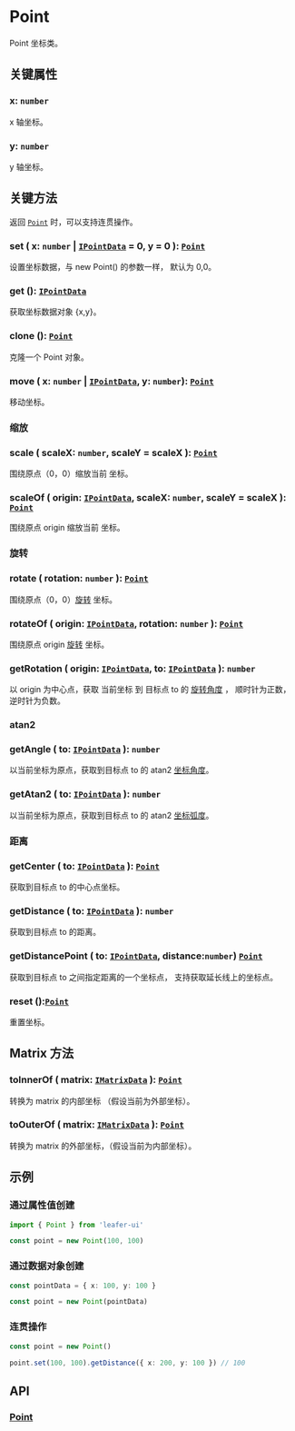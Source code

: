 # Point

Point 坐标类。

## 关键属性

### x: `number`

x 轴坐标。

### y: `number`

y 轴坐标。

## 关键方法

返回 [`Point`](/api/classes/Point.md) 时，可以支持连贯操作。

### set ( x: `number` | [`IPointData`](/api/interfaces/IPointData.md) = 0, y = 0 ): [`Point`](/api/classes/Point.md)

设置坐标数据，与 new Point() 的参数一样， 默认为 0,0。

### get (): [`IPointData`](/api/interfaces/IPointData.md)

获取坐标数据对象 {x,y}。

### clone (): [`Point`](/api/classes/Point.md)

克隆一个 Point 对象。

### move ( x: `number` | [`IPointData`](/api/interfaces/IPointData.md), y: `number`): [`Point`](/api/classes/Point.md)

移动坐标。

### 缩放

### scale ( scaleX: `number`, scaleY = scaleX ): [`Point`](/api/classes/Point.md)

围绕原点（0，0）缩放当前 坐标。

### scaleOf ( origin: [`IPointData`](/api/interfaces/IPointData.md), scaleX: `number`, scaleY = scaleX ): [`Point`](/api/classes/Point.md)

围绕原点 origin 缩放当前 坐标。

### 旋转

### rotate ( rotation: `number` ): [`Point`](/api/classes/Point.md)

围绕原点（0，0）[旋转](/reference/interface/math/Math.md) 坐标。

### rotateOf ( origin: [`IPointData`](/api/interfaces/IPointData.md), rotation: `number` ): [`Point`](/api/classes/Point.md)

围绕原点 origin [旋转](/reference/interface/math/Math.md) 坐标。

### getRotation ( origin: [`IPointData`](/api/interfaces/IPointData.md), to: [`IPointData`](/api/interfaces/IPointData.md) ): `number`

以 origin 为中心点，获取 当前坐标 到 目标点 to 的 [旋转角度](/reference/interface/math/Math.md) ， 顺时针为正数，逆时针为负数。

### atan2

### getAngle ( to: [`IPointData`](/api/interfaces/IPointData.md) ): `number`

以当前坐标为原点，获取到目标点 to 的 atan2 [坐标角度](/reference/interface/math/Math.md)。

### getAtan2 ( to: [`IPointData`](/api/interfaces/IPointData.md) ): `number`

以当前坐标为原点，获取到目标点 to 的 atan2 [坐标弧度](/reference/interface/math/Math.md)。

### 距离

### getCenter ( to: [`IPointData`](/api/interfaces/IPointData.md) ): [`Point`](/api/classes/Point.md)

获取到目标点 to 的中心点坐标。

### getDistance ( to: [`IPointData`](/api/interfaces/IPointData.md) ): `number`

获取到目标点 to 的距离。

### getDistancePoint ( to: [`IPointData`](/api/interfaces/IPointData.md), distance:`number`) [`Point`](/api/classes/Point.md)

获取到目标点 to 之间指定距离的一个坐标点， 支持获取延长线上的坐标点。

### reset ():[`Point`](/api/classes/Point.md)

重置坐标。

## Matrix 方法

### toInnerOf ( matrix: [`IMatrixData`](/api/interfaces/IMatrixData.md) ): [`Point`](/api/classes/Point.md)

转换为 matrix 的内部坐标 （假设当前为外部坐标）。

### toOuterOf ( matrix: [`IMatrixData`](/api/interfaces/IMatrixData.md) ): [`Point`](/api/classes/Point.md)

转换为 matrix 的外部坐标，（假设当前为内部坐标）。

## 示例

### 通过属性值创建

```ts
import { Point } from 'leafer-ui'

const point = new Point(100, 100)
```

### 通过数据对象创建

```ts
const pointData = { x: 100, y: 100 }

const point = new Point(pointData)
```

### 连贯操作

```ts
const point = new Point()

point.set(100, 100).getDistance({ x: 200, y: 100 }) // 100
```

## API

### [Point](/api/classes/Point.md)
